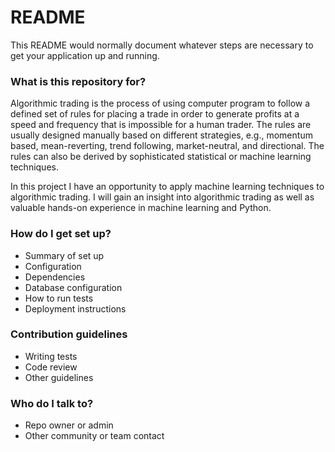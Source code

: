 # README #

This README would normally document whatever steps are necessary to get your application up and running.

### What is this repository for? ###

Algorithmic trading is the process of using computer program to follow a defined set of rules for
placing a trade in order to generate profits at a speed and frequency that is impossible for a human
trader. The rules are usually designed manually based on different strategies, e.g., momentum based,
mean-reverting, trend following, market-neutral, and directional. The rules can also be derived by
sophisticated statistical or machine learning techniques.

In this project I have an opportunity to apply machine learning techniques to algorithmic trading.
I will gain an insight into algorithmic trading as well as valuable hands-on experience in machine
learning and Python. 
### How do I get set up? ###

* Summary of set up
* Configuration
* Dependencies
* Database configuration
* How to run tests
* Deployment instructions

### Contribution guidelines ###

* Writing tests
* Code review
* Other guidelines

### Who do I talk to? ###

* Repo owner or admin
* Other community or team contact